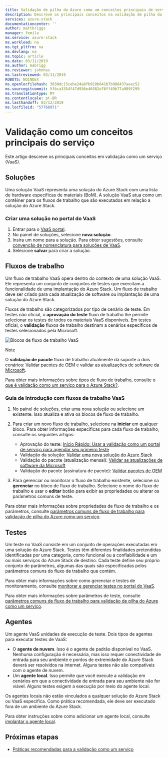 ```yaml
---
title: Validação de pilha do Azure como um conceitos principais de serviço | Microsoft Docs
description: Descreve os principais conceitos na validação de pilha do Azure como um serviço.
services: azure-stack
documentationcenter: ''
author: mattbriggs
manager: femila
ms.service: azure-stack
ms.workload: na
ms.tgt_pltfrm: na
ms.devlang: na
ms.topic: article
ms.date: 03/11/2019
ms.author: mabrigg
ms.reviewer: johnhas
ms.lastreviewed: 03/11/2019
ROBOTS: NOINDEX
ms.openlocfilehash: 3830dc15cebe24a8fb910b641b7b986437aeec52
ms.sourcegitcommit: 5fbca3354f47d936e46582e76ff49b77a989f299
ms.translationtype: MT
ms.contentlocale: pt-BR
ms.lasthandoff: 03/12/2019
ms.locfileid: "57768971"
---
```

# <a name="validation-as-a-service-key-concepts"></a>Validação como um conceitos principais do serviço

Este artigo descreve os principais conceitos em validação como um serviço (VaaS).

## <a name="solutions"></a>Soluções

Uma solução VaaS representa uma solução do Azure Stack com uma lista de hardware específicas de materiais (BoM). A solução VaaS atua como um contêiner para os fluxos de trabalho que são executados em relação a solução do Azure Stack.

### <a name="create-a-solution-in-the-vaas-portal"></a>Criar uma solução no portal do VaaS

1. Entrar para o [VaaS portal](https://azurestackvalidation.com).
2. No painel de soluções, selecione **nova solução**.
3. Insira um nome para a solução. Para obter sugestões, consulte [convenção de nomenclatura para soluções de VaaS](azure-stack-vaas-best-practice.md#naming-convention-for-vaas-solutions).
4. Selecione **salvar** para criar a solução.

## <a name="workflows"></a>Fluxos de trabalho

Um fluxo de trabalho VaaS opera dentro do contexto de uma solução VaaS. Ele representa um conjunto de conjuntos de testes que exercitam a funcionalidade de uma implantação do Azure Stack. Um fluxo de trabalho deve ser criado para cada atualização de software ou implantação de uma solução do Azure Stack.

Fluxos de trabalho são categorizados por tipo de cenário de teste. Em testes não oficial, o **aprovação do teste** fluxo de trabalho lhe permite selecionar os testes de todos os materiais VaaS disponíveis. Em testes oficial, o **validação** fluxos de trabalho destinam a cenários específicos de testes selecionados pela Microsoft.

![Blocos de fluxo de trabalho VaaS](media/tile_all-workflows.png)

> [!NOTE]
> O **validação de pacote** fluxo de trabalho atualmente dá suporte a dois cenários: [Validar pacotes de OEM](azure-stack-vaas-validate-oem-package.md) e [validar as atualizações de software da Microsoft](azure-stack-vaas-validate-microsoft-updates.md).

Para obter mais informações sobre tipos de fluxo de trabalho, consulte [o que é validação como um serviço para o Azure Stack?](azure-stack-vaas-overview.md).

### <a name="getting-started-with-vaas-workflows"></a>Guia de Introdução com fluxos de trabalho VaaS

1. No painel de soluções, criar uma nova solução ou selecione um existente. Isso atualiza e ativa os blocos de fluxo de trabalho.
2. Para criar um novo fluxo de trabalho, selecione na **iniciar** em qualquer bloco. Para obter informações específicas para cada fluxo de trabalho, consulte os seguintes artigos:
    - Aprovação do teste: [Início Rápido: Usar a validação como um portal de serviço para agendar seu primeiro teste](azure-stack-vaas-schedule-test-pass.md)
    - Validação da solução: [Validar uma nova solução do Azure Stack](azure-stack-vaas-validate-solution-new.md)
    - Validação do pacote (atualização mensal): [Validar as atualizações de software da Microsoft](azure-stack-vaas-validate-microsoft-updates.md)
    - Validação do pacote (assinatura de pacote): [Validar pacotes de OEM](azure-stack-vaas-validate-oem-package.md)

3. Para gerenciar ou monitorar o fluxo de trabalho existente, selecione na **gerenciar** no bloco de fluxo de trabalho. Selecione o nome do fluxo de trabalho e usar o **editar** botão para exibir as propriedades ou alterar os parâmetros comuns de teste.

Para obter mais informações sobre propriedades de fluxo de trabalho e os parâmetros, consulte [parâmetros comuns de fluxo de trabalho para validação de pilha do Azure como um serviço](azure-stack-vaas-parameters.md).

## <a name="tests"></a>Testes

Um teste no VaaS consiste em um conjunto de operações executadas em uma solução do Azure Stack. Testes têm diferentes finalidades pretendidas identificadas por uma categoria, como funcional ou a confiabilidade e um ou mais serviços do Azure Stack de destino. Cada teste define seu próprio conjunto de parâmetros, algumas das quais são especificadas pelos parâmetros comuns do fluxo de trabalho que contém.

Para obter mais informações sobre como gerenciar e testes de monitoramento, consulte [monitorar e gerenciar testes no portal do VaaS](azure-stack-vaas-monitor-test.md).

Para obter mais informações sobre parâmetros de teste, consulte [parâmetros comuns de fluxo de trabalho para validação de pilha do Azure como um serviço](azure-stack-vaas-parameters.md).

## <a name="agents"></a>Agentes

Um agente VaaS unidades de execução de teste. Dois tipos de agentes para executar testes de VaaS:

- O **agente de nuvem**. Isso é o agente de padrão disponível no VaaS. Nenhuma configuração é necessária, mas isso requer conectividade de entrada para seu ambiente e pontos de extremidade do Azure Stack deverá ser resolvidos na internet. Alguns testes não são compatíveis com o agente de nuvem.
- Um **agente local**. Isso permite que você execute a validação em cenários em que a conectividade de entrada para seu ambiente não for viável. Alguns testes exigem a execução por meio do agente local.

Os agentes locais não estão vinculados a qualquer solução do Azure Stack ou VaaS específica. Como prática recomendada, ele deve ser executado fora de um ambiente do Azure Stack.

Para obter instruções sobre como adicionar um agente local, consulte [implantar o agente local](azure-stack-vaas-local-agent.md).

## <a name="next-steps"></a>Próximas etapas

- [Práticas recomendadas para a validação como um serviço](azure-stack-vaas-best-practice.md)